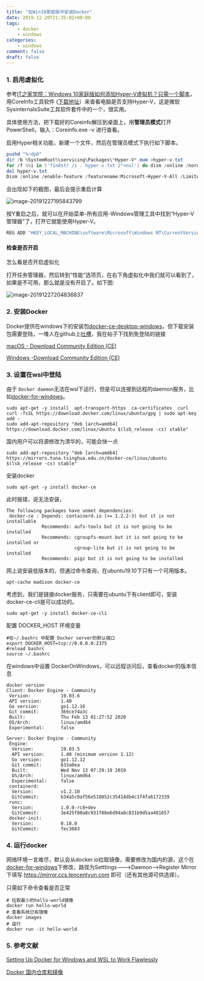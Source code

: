 ```yaml
---
title: "在Win10家庭版中安装Docker"
date: 2019-12-20T21:35:02+08:00
tags:
    - docker
    - windows
categories:
    - windows
comment: false
draft: false
---
```




### 1. 启用虚拟化 ###

参考[IT之家学院：Windows 10家庭版如何添加Hyper-V虚拟机？只需一个脚本](https://www.ithome.com/html/win10/374942.htm)，用CoreInfo工具软件 ([下载地址](https://download.sysinternals.com/files/Coreinfo.zip)）来查看电脑是否支持Hyper-V，这是微软SysinternalsSuite工具软件套件中的一个，很实用。

具体使用方法，把下载好的Coreinfo解压到桌面上，用**管理员模式**打开PowerShell，输入：Coreinfo.exe -v 进行查看。

启用Hyper相关功能，新建一个文件，然后在管理员模式下执行如下脚本。

```powershell
pushd "%~dp0"
dir /b %SystemRoot%\servicing\Packages\*Hyper-V*.mum >hyper-v.txt
for /f %%i in ('findstr /i . hyper-v.txt 2^>nul') do dism /online /norestart /add-package:"%SystemRoot%\servicing\Packages\%%i"
del hyper-v.txt
Dism /online /enable-feature /featurename:Microsoft-Hyper-V-All /LimitAccess /ALL
```

会出现如下的截图，最后会提示重启计算

![image-20191227195843799](image-20191227195843799.png)

按Y重启之后，就可以在开始菜单-所有应用-Windows管理工具中找到“Hyper-V管理器”了，打开它就能使用Hyper-V。

```powershell
REG ADD "HKEY_LOCAL_MACHINE\software\Microsoft\Windows NT\CurrentVersion" /v EditionId /T REG_EXPAND_SZ /d Professional /F
```

#### 检查是否开启 ####

怎么看是否开启虚拟化



打开任务管理器，然后转到“性能”选项页，在右下角虚拟化中我们就可以看到了，如果是不可用，那么就是没有开启了。如下图:

![image-20191227204836837](image-20191227204836837.png)

### 2. 安装Docker ###

Docker提供在windows下的安装包[docker-ce-desktop-windows](https://hub.docker.com/editions/community/docker-ce-desktop-windows)，但下载安装包需要登陆，一堆人在github上[吐槽](https://github.com/docker/docker.github.io/issues/6910)，我在帖子下找到免登陆的链接

[macOS - Download Community Edition (CE)](https://download.docker.com/mac/stable/Docker.dmg)

[Windows -Download Community Edition (CE)]([https://download.docker.com/win/stable/Docker%20Desktop%20Installer.exe)

### 3. 设置在wsl中登陆 ###

由于 `Docker daemon`无法在wsl下运行，但是可以连接到远程的daemon服务，比如[docker-for-windows](https://docs.docker.com/docker-for-windows/)。

```shell
sudo apt-get -y install  apt-transport-https  ca-certificates  curl
curl -fsSL https://download.docker.com/linux/ubuntu/gpg | sudo apt-key add -
sudo add-apt-repository "deb [arch=amd64] https://download.docker.com/linux/ubuntu $(lsb_release -cs) stable"
```

国内用户可以将源修改为清华的，可能会快一点

```shell
sudo add-apt-repository "deb [arch=amd64] https://mirrors.tuna.tsinghua.edu.cn/docker-ce/linux/ubuntu $(lsb_release -cs) stable"
```

安装docker

```
sudo apt-get -y install docker-ce
```

此时报错，说无法安装，

```shell
The following packages have unmet dependencies:
 docker-ce : Depends: containerd.io (>= 1.2.2-3) but it is not installable
             Recommends: aufs-tools but it is not going to be installed
             Recommends: cgroupfs-mount but it is not going to be installed or
                         cgroup-lite but it is not going to be installed
             Recommends: pigz but it is not going to be installed
```

网上说安装低版本的，但通过命令查询，在ubuntu19.10下只有一个可用版本。

```shell
apt-cache madison docker-ce
```

考虑到，我们是链接docker服务，只需要在ubuntu下有client即可，安装 docker-ce-cli是可以成功的。

```shell
sudo apt-get -y install docker-ce-cli
```

配置 DOCKER_HOST 环境变量

```shell
#在~/.bashrc 中配置 Docker server的默认端口
export DOCKER_HOST=tcp://0.0.0.0:2375
#reload bashrc
source ~/.bashrc
```

在windows中设置 DockerOnWindows，可以远程访问后，查看docker的版本信息

```shell
docker version
Client: Docker Engine - Community
 Version:           19.03.6
 API version:       1.40
 Go version:        go1.12.16
 Git commit:        369ce74a3c
 Built:             Thu Feb 13 01:27:52 2020
 OS/Arch:           linux/amd64
 Experimental:      false

Server: Docker Engine - Community
 Engine:
  Version:          19.03.5
  API version:      1.40 (minimum version 1.12)
  Go version:       go1.12.12
  Git commit:       633a0ea
  Built:            Wed Nov 13 07:29:19 2019
  OS/Arch:          linux/amd64
  Experimental:     false
 containerd:
  Version:          v1.2.10
  GitCommit:        b34a5c8af56e510852c35414db4c1f4fa6172339
 runc:
  Version:          1.0.0-rc8+dev
  GitCommit:        3e425f80a8c931f88e6d94a8c831b9d5aa481657
 docker-init:
  Version:          0.18.0
  GitCommit:        fec3683
```

### 4. 运行docker ###

网络环境一言难尽，默认会从docker.io拉取镜像，需要修改为国内的源，这个在[docker-for-windows](https://docs.docker.com/docker-for-windows/)下修改，路径为Setttings--->Daemon-->Register Mirror 下填写  https://mirror.ccs.tencentyun.com 即可（还有其他源可供选择）。

只需如下命令查看是否正常

```shell
# 拉取最小的hello-world镜像
docker run hello-world
# 查看系统已有镜像
docker images
# 运行
docker run -it hello-world

```



### 5. 参考文献 ###

[Setting Up Docker for Windows and WSL to Work Flawlessly](https://nickjanetakis.com/blog/setting-up-docker-for-windows-and-wsl-to-work-flawlessly)

[Docker 国内仓库和镜像](https://www.cnblogs.com/wushuaishuai/p/9984228.html)